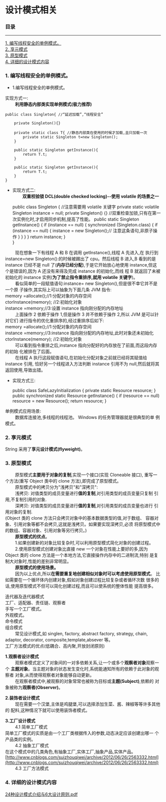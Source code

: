 # 设计模式相关

### 目录

---
<a href="#1">1. 编写线程安全的单例模式。</a> <br>
<a href="#2">2. 享元模式</a> <br>
<a href="#3">3. 原型模式</a> <br>
<a href="#4">4. 详细的设计模式内容</a> <br>



### <a name="1">1. 编写线程安全的单例模式。</a>

* 1.编写线程安全的单例模式。 <br>

实现方式一: <br>
&ensp;&ensp;&ensp;&ensp;
    **利用静态内部类实现单例模式(极力推荐)**
    
    
    public class Singleton{ //“延迟加载”,“线程安全”
        
        private Singleton(){}
        
        private static class T{ //静态内部类在使用的时候才加载,且只加载一次
            private static Singleton t=new Singleton();
        }
        
        public static Singleton getInstance(){
            return T.t;
        }
        
        public static Singleton getInstance(){
            return T.t;
        }
    }
    
* 实现方式二: <br>
&ensp;&ensp;&ensp;&ensp;
    **双重校验锁 DCL(double checked locking)--使用 volatile 的场景之一**


    public class Singleton {
        //注意需要用 volatile 关键字
        private static volatile Singleton instance = null;
        private Singleton() {}
        //双重检查加锁,只有在第一次实例化时,才启用同步机制,提高了性能。
        public static Singleton getInstance() {
            if (instance == null) {
                synchronized (Singleton.class) {
                    if (instance == null) {
                        instance = new Singleton();// 注意这条语句,非原子操作
                    }
                }
            }
        }
        return instance;
        }   
    }
    
&ensp;&ensp;&ensp;&ensp;
    现在想象一下有线程 A 和 B 在调用 getInstance(),线程 A 先进入,在
执行到 instance=new Singleton():的时候被踢出了 cpu。然后线程 B 进入,B
看到的是 instance 已经不是 null 了(**内存已经分配**),于是它开始放心地使用
instance,但这个是错误的,因为 A 还没有来得及完成 instance 的初始化,而线
程 B 就返回了未被初始化的 instance 实例(**为了禁止指令重排序,就用 volatile
关键字**)。 <br>
&ensp;&ensp;&ensp;&ensp;
    看似简单的一段赋值语句:instance= new Singleton(),但是很不幸它并不是一个原
子操作,其实际上可以抽象为下面几条 JVM 指令: <br>
memory =allocate();//1:分配对象的内存空间 <br>
ctorInstance(memory); //2:初始化对象 <br>
instance =memory;//3:设置 instance 指向刚分配的内存地址 <br>
&ensp;&ensp;&ensp;&ensp;
    上面操作 2 依赖于操作 1,但是操作 3 并不依赖于操作 2,所以 JVM 是可以针对它们
进行指令的优化重排序的,经过重排序后如下: <br>
memory =allocate();//1:分配对象的内存空间 <br>
instance =memory;//3:instance 指向刚分配的内存地址,此时对象还未初始化 <br>
ctorInstance(memory); //2:初始化对象 <br>
&ensp;&ensp;&ensp;&ensp;
    可以看到指令重排之后,instance 指向分配好的内存放在了前面,而这段内存的初始
化被排在了后面。 <br>
&ensp;&ensp;&ensp;&ensp;
    在线程 A 执行这段赋值语句,在初始化分配对象之前就已经将其赋值给 instance 引用,
恰好另一个线程进入方法判断 instance 引用不为 null,然后就将其返回使用,导致出错。 <br>

* 实现方式三:
 
 
    public class SafeLazyInitialization {
    private static Resource resource;
    }
    public synchronized static Resource getInstance() {
    if (resource == null)
    resource = new Resource();
    return resource;
    }
    
单例模式应用场景: <br>
&ensp;&ensp;&ensp;&ensp;
    数据库连接池,多线程的线程池。 Windows 的任务管理器就是很典型的单
例模式。


### <a name="2">2. 享元模式</a>
String 采用了**享元设计模式(flyweight)**。

### <a name="3">3. 原型模式</a>
&ensp;&ensp;&ensp;&ensp;
    原型模式**主要用于对象的复制**,实现一个接口(实现 Cloneable 接口),
重写一个方法(重写 Object 类中的 clone 方法),即完成了原型模式。 <br>
&ensp;&ensp;&ensp;&ensp;
    原型模式中的拷贝分为"浅拷贝"和"深拷贝": <br>
&ensp;&ensp;&ensp;&ensp;
    浅拷贝: 对值类型的成员变量进行**值的复制**,对引用类型的成员变量只复制
引用,不复制引用的对象. <br>
&ensp;&ensp;&ensp;&ensp;
    深拷贝: 对值类型的成员变量进行**值的复制**,对引用类型的成员变量也进行
引用对象的复制. <br>
(Object 类的 clone 方法只会拷贝对象中的基本数据类型的值,对于数组、
容器对象、引用对象等都不会拷贝,这就是浅拷贝。如果要实现深拷贝,必须
将原型模式中的数组、容器对象、引用对象等另行拷贝。) <br>
&ensp;&ensp;&ensp;&ensp;
    **原型模式的优点**。 <br>
&ensp;&ensp;&ensp;&ensp;
    1.如果创建新的对象比较复杂时,可以利用原型模式简化对象的创建过程。 <br>
&ensp;&ensp;&ensp;&ensp;
    2.使用原型模式创建对象比直接 new 一个对象在性能上要好的多,因为
Object 类的 clone 方法是一个本地方法,它直接操作内存中的二进制流,特别
是复制大对象时,性能的差别非常明显。 <br>
&ensp;&ensp;&ensp;&ensp;
    **原型模式的使用场景。** <br>
&ensp;&ensp;&ensp;&ensp;
    因为以上优点,所以**在需要重复地创建相似对象时可以考虑使用原型模式**。
比如需要在一个循环体内创建对象,假如对象创建过程比较复杂或者循环次数
很多的话,使用原型模式不但可以简化创建过程,而且可以使系统的整体性能
提高很多。 <br>

迭代器及迭代器模式 <br>
工厂、适配器、责任链、观察者 <br>
手写一个工厂模式。 <br>
外观模式。 <br>
命令模式 <br>
组合模式 <br>
&ensp;&ensp;&ensp;&ensp;
    常见设计模式,如 singlen, factory, abstract factory, strategy, chain, adaptor, decorator,
composite,template,absever 等。 <br>
工厂方法模式的优点(低耦合、高内聚,开放封闭原则) <br>

**1.观察者设计模式** <br>
&ensp;&ensp;&ensp;&ensp;
    观察者模式定义了对象间的一对多依赖关系,让一个或多个**观察者对象**观察一个
**主题对象**。当主题对象的状态发生变化时,系统能通知所有的依赖于此对象的观察者
对象,从而使得观察者对象能够自动更新。 <br>
&ensp;&ensp;&ensp;&ensp;
    在观察者模式中,被观察的对象常常也被称为目标或**主题(Subject)**,依赖的
对象被称为**观察者(Observer)**。 <br>

**2.装饰者设计模式** <br>
&ensp;&ensp;&ensp;&ensp;
    现在需要一个汉堡,主体是鸡腿堡,可以选择添加生菜、酱、辣椒等等许多其他的
配料,这种情况下就可以使用装饰者模式。 <br>

**3.工厂设计模式** <br>
&ensp;&ensp;&ensp;&ensp;
    4.1 简单工厂模式 <br>
简单工厂模式的实质是由一个工厂类根据传入的参数,动态决定应该创建出哪一
个产品类的实例。 <br>
&ensp;&ensp;&ensp;&ensp;
    4.2 抽象工厂模式 <br>
在这个模式中的几类角色,有抽象工厂,实体工厂,抽象产品,实体产品。 <br>
[http://www.cnblogs.com/suizhouqiwei/archive/2012/06/26/2563332.html](http://www.cnblogs.com/suizhouqiwei/archive/2012/06/26/2563332.html) <br>
&ensp;&ensp;&ensp;&ensp;
    4.3 工厂方法模式 <br>

### <a name="4">4. 详细的设计模式内容</a>
[24种设计模式介绍与6大设计原则.pdf](/data/books/24种设计模式介绍与6大设计原则.pdf)